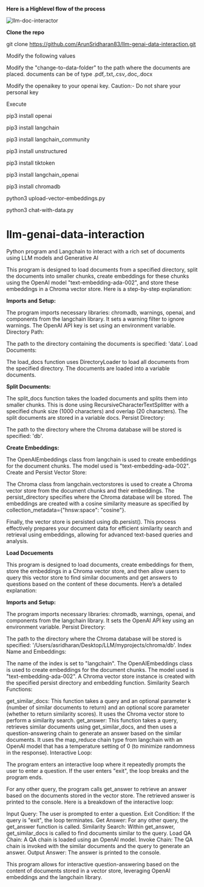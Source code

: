 **Here is a Highlevel flow of the process**

![llm-doc-interactor](https://github.com/ArunSridharan83/llm-genai-data-interaction/assets/68751492/9e910dd5-c89e-4ba6-8c68-0ba7bb6cf43a)

**Clone the repo**

git clone https://github.com/ArunSridharan83/llm-genai-data-interaction.git


Modify the following values

Modify the "change-to-data-folder" to the path where the documents are placed. documents can be of type .pdf,.txt,.csv,.doc,.docx


Modify the openaikey to your openai key. Caution:- Do not share your personal key

Execute

pip3 install openai

pip3 install langchain

pip3 install langchain_community

pip3 install unstructured

pip3 install tiktoken

pip3 install langchain_openai

pip3 install chromadb


python3 upload-vector-embeddings.py

python3 chat-with-data.py



# llm-genai-data-interaction
Python program and Langchain to interact with a rich set of documents using LLM models and Generative AI

This program is designed to load documents from a specified directory, split the documents into smaller chunks, create embeddings for these chunks using the OpenAI model "text-embedding-ada-002", and store these embeddings in a Chroma vector store. Here is a step-by-step explanation:

**Imports and Setup:**

The program imports necessary libraries: chromadb, warnings, openai, and components from the langchain library.
It sets a warning filter to ignore warnings.
The OpenAI API key is set using an environment variable.
Directory Path:

The path to the directory containing the documents is specified: 'data'.
Load Documents:

The load_docs function uses DirectoryLoader to load all documents from the specified directory.
The documents are loaded into a variable documents.

**Split Documents:**

The split_docs function takes the loaded documents and splits them into smaller chunks. This is done using RecursiveCharacterTextSplitter with a specified chunk size (1000 characters) and overlap (20 characters).
The split documents are stored in a variable docs.
Persist Directory:

The path to the directory where the Chroma database will be stored is specified: 'db'.

**Create Embeddings:**

The OpenAIEmbeddings class from langchain is used to create embeddings for the document chunks. The model used is "text-embedding-ada-002".
Create and Persist Vector Store:

The Chroma class from langchain.vectorstores is used to create a Chroma vector store from the document chunks and their embeddings.
The persist_directory specifies where the Chroma database will be stored.
The embeddings are created with a cosine similarity measure as specified by collection_metadata={"hnsw:space": "cosine"}.

Finally, the vector store is persisted using db.persist().
This process effectively prepares your document data for efficient similarity search and retrieval using embeddings, allowing for advanced text-based queries and analysis.


**Load Docuements**

This program is designed to load documents, create embeddings for them, store the embeddings in a Chroma vector store, and then allow users to query this vector store to find similar documents and get answers to questions based on the content of these documents. Here’s a detailed explanation:

**Imports and Setup:**

The program imports necessary libraries: chromadb, warnings, openai, and components from the langchain library.
It sets the OpenAI API key using an environment variable.
Persist Directory:

The path to the directory where the Chroma database will be stored is specified: '/Users/asridharan/Desktop/LLM/myprojects/chroma/db'.
Index Name and Embeddings:

The name of the index is set to "langchain".
The OpenAIEmbeddings class is used to create embeddings for the document chunks. The model used is "text-embedding-ada-002".
A Chroma vector store instance is created with the specified persist directory and embedding function.
Similarity Search Functions:

get_similar_docs: This function takes a query and an optional parameter k (number of similar documents to return) and an optional score parameter (whether to return similarity scores). It uses the Chroma vector store to perform a similarity search.
get_answer: This function takes a query, retrieves similar documents using get_similar_docs, and then uses a question-answering chain to generate an answer based on the similar documents. It uses the map_reduce chain type from langchain with an OpenAI model that has a temperature setting of 0 (to minimize randomness in the response).
Interactive Loop:

The program enters an interactive loop where it repeatedly prompts the user to enter a question.
If the user enters "exit", the loop breaks and the program ends.

For any other query, the program calls get_answer to retrieve an answer based on the documents stored in the vector store.
The retrieved answer is printed to the console.
Here is a breakdown of the interactive loop:

Input Query: The user is prompted to enter a question.
Exit Condition: If the query is "exit", the loop terminates.
Get Answer: For any other query, the get_answer function is called.
Similarity Search: Within get_answer, get_similar_docs is called to find documents similar to the query.
Load QA Chain: A QA chain is loaded using an OpenAI model.
Invoke Chain: The QA chain is invoked with the similar documents and the query to generate an answer.
Output Answer: The answer is printed to the console.

This program allows for interactive question-answering based on the content of documents stored in a vector store, leveraging OpenAI embeddings and the langchain library.
